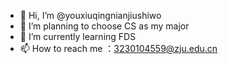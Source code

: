 - 👋 Hi, I’m @youxiuqingnianjiushiwo
- 👀 I’m planning to choose CS as my major
- 🌱 I’m currently learning FDS
- 📫 How to reach me ：3230104559@zju.edu.cn

<!---
youxiuqingnianjiushiwo/youxiuqingnianjiushiwo is a ✨ special ✨ repository because its `README.md` (this file) appears on your GitHub profile.
You can click the Preview link to take a look at your changes.
--->
